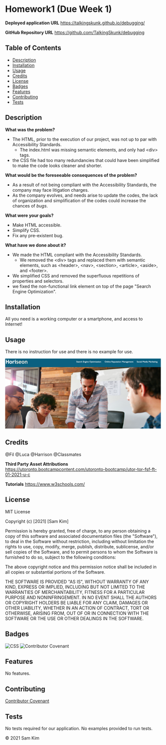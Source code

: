 # Homework1 (Due Week 1)

**Deployed application URL**
https://talkingskunk.github.io/debugging/

**GitHub Repository URL**
https://github.com/TalkingSkunk/debugging


## Table of Contents

* [Description](#description)
* [Installation](#installation)
* [Usage](#usage)
* [Credits](#credits)
* [License](#license)
* [Badges](#badges)
* [Features](#features)
* [Contributing](#contributing)
* [Tests](#tests)




## Description 

**What was the problem?**
- The HTML, prior to the execution of our project, was not up to par with Accessibility Standards.
  - The index.html was missing semantic elements, and only had &lt;div> tags.
- the CSS file had too many redundancies that could have been simplified to make the code looks cleaner and shorter.

**What would be the foreseeable consequences of the problem?**
- As a result of not being compliant with the Accessibility Standards, the company may face litigation charges.
- As the company evolves, and needs arise to update the codes, the lack of organization and simplification of the codes could increase the chances of _bugs_.

**What were your goals?**
- Make HTML accessible.
- Simplify CSS.
- Fix any pre-existent bug.

**What have we done about it?**
- We made the HTML compliant with the Accessibility Standards.
  - We removed the &lt;div> tags and replaced them with semantic elements, such as &lt;header>, &lt;nav>, &lt;section>, &lt;article>, &lt;aside>, and &lt;footer>.
- We simplified CSS and removed the superfluous repetitions of properties and selectors.
- we fixed the non-functional link element on top of the page "Search Engine Optimization".


## Installation

All you need is a working computer or a smartphone, and access to Internet!


## Usage 

There is no instruction for use and there is no example for use.

![Screenshot of working website](./assets/images/screenshot1.png)



## Credits

@Fil
@Luca
@Harrison
@Classmates

**Third Party Asset Attributions**
https://utoronto.bootcampcontent.com/utoronto-bootcamp/utor-tor-fsf-ft-01-2021-u-c


**Tutorials**
https://www.w3schools.com/


## License

MIT License

Copyright (c) [2021] [Sam Kim]

Permission is hereby granted, free of charge, to any person obtaining a copy
of this software and associated documentation files (the "Software"), to deal
in the Software without restriction, including without limitation the rights
to use, copy, modify, merge, publish, distribute, sublicense, and/or sell
copies of the Software, and to permit persons to whom the Software is
furnished to do so, subject to the following conditions:

The above copyright notice and this permission notice shall be included in all
copies or substantial portions of the Software.

THE SOFTWARE IS PROVIDED "AS IS", WITHOUT WARRANTY OF ANY KIND, EXPRESS OR
IMPLIED, INCLUDING BUT NOT LIMITED TO THE WARRANTIES OF MERCHANTABILITY,
FITNESS FOR A PARTICULAR PURPOSE AND NONINFRINGEMENT. IN NO EVENT SHALL THE
AUTHORS OR COPYRIGHT HOLDERS BE LIABLE FOR ANY CLAIM, DAMAGES OR OTHER
LIABILITY, WHETHER IN AN ACTION OF CONTRACT, TORT OR OTHERWISE, ARISING FROM,
OUT OF OR IN CONNECTION WITH THE SOFTWARE OR THE USE OR OTHER DEALINGS IN THE
SOFTWARE.


## Badges

![CSS](https://img.shields.io/badge/HTML%2FCSS-100%25-blue)
![Contributor Covenant](https://img.shields.io/badge/Contributor%20Covenant-v2.0%20adopted-ff69b4.svg)


## Features

No features.


## Contributing

[Contributor Covenant](https://www.contributor-covenant.org/version/2/0/code_of_conduct/code_of_conduct.md)


## Tests

No tests required for our application. No examples provided to run tests.

&copy; 2021 Sam Kim
